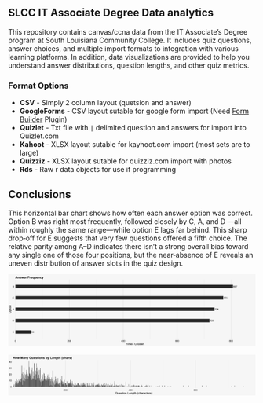 
## SLCC IT Associate Degree Data analytics

This repository contains canvas/ccna data from the IT Associate’s Degree program at South Louisiana Community College. It includes quiz questions, answer choices, and multiple import formats to integration with various learning platforms. In addition, data visualizations are provided to help you understand answer distributions, question lengths, and other quiz metrics.


### Format Options
- **CSV** - Simply 2 column layout (quetsion and answer)
- **GoogleForms** - CSV layout sutable for google form import (Need [Form Builder](https://workspace.google.com/marketplace/app/form_builder/133781775166) Plugin)
- **Quizlet** - Txt file with `|` delimited question and answers for import into Quizlet.com
- **Kahoot** - XLSX layout sutable for kayhoot.com import (most sets are to large)
- **Quizziz** - XLSX layout sutable for quizziz.com import with photos
- **Rds** - Raw r data objects for use if programming

## Conclusions
This horizontal bar chart shows how often each answer option was correct. Option B was right most frequently, followed closely by C, A, and D —all within roughly the same range—while option E lags far behind. This sharp drop‐off for E suggests that very few questions offered a fifth choice. The relative parity among A–D indicates there isn’t a strong overall bias toward any single one of those four positions, but the near‐absence of E reveals an uneven distribution of answer slots in the quiz design.

![Option Relative](output/frequency.png)


![Question Length](output/quiz_question_length.png)
